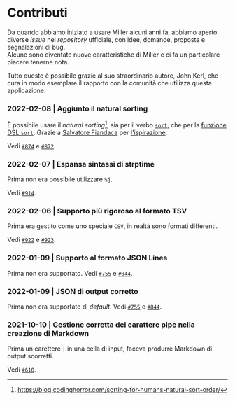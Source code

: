 # Contributi

Da quando abbiamo iniziato a usare Miller alcuni anni fa, abbiamo aperto diverse *issue* nel *repository* ufficiale, con idee, domande, proposte e segnalazioni di bug.<br>
Alcune sono diventate nuove caratteristiche di Miller e ci fa un particolare piacere tenerne nota.

Tutto questo è possibile grazie al suo straordinario autore, John Kerl, che cura in modo esemplare il rapporto con la comunità che utilizza questa applicazione.


### 2022-02-08 | Aggiunto il natural sorting

È possibile usare il *natural sorting*[^1], sia per il verbo [`sort`](verbi.md#sort), che per la [funzione DSL `sort`](https://miller.readthedocs.io/en/latest/reference-dsl-builtin-functions/index.html#sort). Grazie a [Salvatore Fiandaca](https://twitter.com/totofiandaca) per [l'ispirazione](https://gis.stackexchange.com/q/421166/466).

Vedi [`#874`](https://github.com/johnkerl/miller/issues/874) e [`#872`](https://github.com/johnkerl/miller/discussions/872#discussioncomment-1977161).

[^1]: https://blog.codinghorror.com/sorting-for-humans-natural-sort-order/
### 2022-02-07 | Espansa sintassi di strptime

Prima non era possibile utilizzare `%j`.

Vedi [`#914`](https://github.com/johnkerl/miller/issues/914#issuecomment-1031510453).
### 2022-02-06 | Supporto più rigoroso al formato TSV

Prima era gestito come uno speciale `CSV`, in realtà sono formati differenti.

Vedi [`#922`](https://github.com/johnkerl/miller/issues/922) e [`#923`](https://github.com/johnkerl/miller/pull/923#issue-1125106948).

### 2022-01-09 | Supporto al formato JSON Lines

Prima non era supportato. Vedi [`#755`](https://github.com/johnkerl/miller/discussions/755#discussioncomment-1935634) e [`#844`](https://github.com/johnkerl/miller/pull/844).

### 2022-01-09 | JSON di output corretto

Prima non era supportato di *default*. Vedi [`#755`](https://github.com/johnkerl/miller/discussions/755#discussioncomment-1935634) e [`#844`](https://github.com/johnkerl/miller/pull/844).


### 2021-10-10 | Gestione corretta del carattere pipe nella creazione di Markdown

Prima un carettere `|` in una cella di input, faceva produrre Markdown di output scorretti.

Vedi [`#610`](https://github.com/johnkerl/miller/issues/610).
